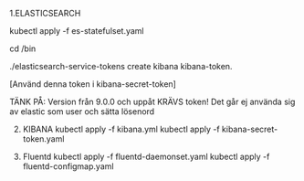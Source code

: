 1.ELASTICSEARCH

kubectl apply -f es-statefulset.yaml

cd /bin

./elasticsearch-service-tokens create kibana kibana-token.

[Använd denna token i kibana-secret-token]

TÄNK PÅ:
Version från 9.0.0 och uppåt KRÄVS token! Det går ej använda sig av elastic som user och sätta lösenord

2. KIBANA
kubectl apply -f kibana.yml
kubectl apply -f kibana-secret-token.yaml

3. Fluentd
kubectl apply -f fluentd-daemonset.yaml
kubectl apply -f fluentd-configmap.yaml

